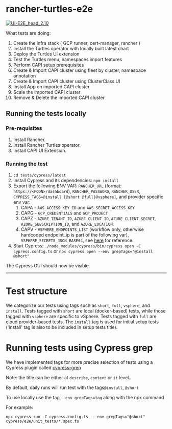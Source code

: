 # rancher-turtles-e2e

[![UI-E2E_head_2.10](https://github.com/rancher-sandbox/rancher-turtles-e2e/actions/workflows/ui-e2e.yaml/badge.svg?branch=main)](https://github.com/rancher-sandbox/rancher-turtles-e2e/actions/workflows/ui-e2e.yaml)

What tests are doing:
1. Create the infra stack ( GCP runner, cert-manager, rancher )
2. Install the Turtles operator with locally built latest chart
3. Deploy the Turtles UI extension
4. Test the Turtles menu, namespaces import features
5. Perform CAPI setup prerequisites
6. Create & Import CAPI cluster using fleet by cluster, namespace annotation
7. Create & Import CAPI cluster using ClusterClass UI
8. Install App on imported CAPI cluster
9. Scale the imported CAPI cluster
10. Remove & Delete the imported CAPI cluster


## Running the tests locally

### Pre-requisites
1. Install Rancher.
2. Install Rancher Turtles operator.
3. Install CAPI UI Extension.

### Running the test
1. `cd tests/cypress/latest`
2. Install Cypress and its dependencies: `npm install`
3. Export the following ENV VAR: `RANCHER_URL` (format: `https://<FQDN>/dashboard`), `RANCHER_PASSWORD`, `RANCHER_USER`, `CYPRESS_TAGS=@install [@short @full|@vsphere]`, and provider specific env var:
    1. CAPA - `AWS_ACCESS_KEY_ID` and `AWS_SECRET_ACCESS_KEY`
    2. CAPG - `GCP_CREDENTIALS` and `GCP_PROJECT`
    3. CAPZ - `AZURE_TENANT_ID`, `AZURE_CLIENT_ID`, `AZURE_CLIENT_SECRET`, `AZURE_SUBSCRIPTION_ID`, and `AZURE_LOCATION`.
    4. CAPV - `VSPHERE_ENDPOINTS_LIST` (workflow only, otherwise hardcoded endpoint_ip is part of the following var), `VSPHERE_SECRETS_JSON_BASE64`, see [here](tests/cypress/latest/e2e/unit_tests/capv_rke2_cluster.spec.ts#L15) for reference.
4. Start Cypress: `./node_modules/cypress/bin/cypress open -C cypress.config.ts` or `npx cypress open --env grepTags="@install @short"`

The Cypress GUI should now be visible.

---

# Test structure
We categorize our tests using tags such as `short`, `full`, `vsphere`, and `install`. 
Tests tagged with `short` are local (docker-based) tests, while those tagged with `vsphere` are specific to vSphere.
Tests tagged with `full` are cloud provider-based tests. The `install` tag is used for initial setup tests ('install' tag is also to be included in setup tests title).

# Running tests using Cypress grep
We have implemented tags for more precise selection of tests using a Cypress plugin called [cypress-grep](https://github.com/cypress-io/cypress/tree/develop/npm/grep)

Note: the title can be either at `describe`, `context` or `it` level.

By default, daily runs will run test with the tags`@install`, `@short`

To use locally use the tag `--env grepTags=tag` along with the npx command

For example:
```
npx cypress run -C cypress.config.ts  --env grepTags="@short" cypress/e2e/unit_tests/*.spec.ts
```
